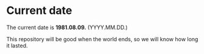 # Current date

The current date is **1981.08.09.** (YYYY.MM.DD.)

This repository will be good when the world ends, so we will know how long it lasted.
